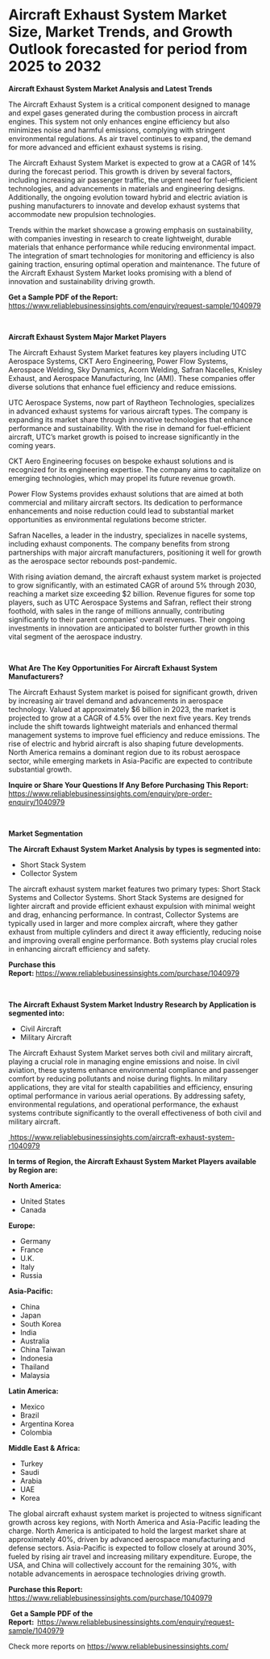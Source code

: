 <p><h1>Aircraft Exhaust System Market Size, Market Trends, and Growth Outlook forecasted for period from 2025 to 2032</h1></p><p><strong>Aircraft Exhaust System Market Analysis and Latest Trends</strong></p>
<p><p>The Aircraft Exhaust System is a critical component designed to manage and expel gases generated during the combustion process in aircraft engines. This system not only enhances engine efficiency but also minimizes noise and harmful emissions, complying with stringent environmental regulations. As air travel continues to expand, the demand for more advanced and efficient exhaust systems is rising.</p><p>The Aircraft Exhaust System Market is expected to grow at a CAGR of 14% during the forecast period. This growth is driven by several factors, including increasing air passenger traffic, the urgent need for fuel-efficient technologies, and advancements in materials and engineering designs. Additionally, the ongoing evolution toward hybrid and electric aviation is pushing manufacturers to innovate and develop exhaust systems that accommodate new propulsion technologies. </p><p>Trends within the market showcase a growing emphasis on sustainability, with companies investing in research to create lightweight, durable materials that enhance performance while reducing environmental impact. The integration of smart technologies for monitoring and efficiency is also gaining traction, ensuring optimal operation and maintenance. The future of the Aircraft Exhaust System Market looks promising with a blend of innovation and sustainability driving growth.</p></p>
<p><strong>Get a Sample PDF of the Report:&nbsp;</strong> <a href="https://www.reliablebusinessinsights.com/enquiry/request-sample/1040979?utm_campaign=2271&utm_medium=2&utm_source=Github&utm_content=ia&utm_term=16022025&utm_id=aircraft-exhaust-system">https://www.reliablebusinessinsights.com/enquiry/request-sample/1040979</a></p>
<p>&nbsp;</p>
<p><strong>Aircraft Exhaust System Major Market Players</strong></p>
<p><p>The Aircraft Exhaust System Market features key players including UTC Aerospace Systems, CKT Aero Engineering, Power Flow Systems, Aerospace Welding, Sky Dynamics, Acorn Welding, Safran Nacelles, Knisley Exhaust, and Aerospace Manufacturing, Inc (AMI). These companies offer diverse solutions that enhance fuel efficiency and reduce emissions.</p><p>UTC Aerospace Systems, now part of Raytheon Technologies, specializes in advanced exhaust systems for various aircraft types. The company is expanding its market share through innovative technologies that enhance performance and sustainability. With the rise in demand for fuel-efficient aircraft, UTC’s market growth is poised to increase significantly in the coming years.</p><p>CKT Aero Engineering focuses on bespoke exhaust solutions and is recognized for its engineering expertise. The company aims to capitalize on emerging technologies, which may propel its future revenue growth. </p><p>Power Flow Systems provides exhaust solutions that are aimed at both commercial and military aircraft sectors. Its dedication to performance enhancements and noise reduction could lead to substantial market opportunities as environmental regulations become stricter.</p><p>Safran Nacelles, a leader in the industry, specializes in nacelle systems, including exhaust components. The company benefits from strong partnerships with major aircraft manufacturers, positioning it well for growth as the aerospace sector rebounds post-pandemic.</p><p>With rising aviation demand, the aircraft exhaust system market is projected to grow significantly, with an estimated CAGR of around 5% through 2030, reaching a market size exceeding $2 billion. Revenue figures for some top players, such as UTC Aerospace Systems and Safran, reflect their strong foothold, with sales in the range of millions annually, contributing significantly to their parent companies' overall revenues. Their ongoing investments in innovation are anticipated to bolster further growth in this vital segment of the aerospace industry.</p></p>
<p>&nbsp;</p>
<p><strong>What Are The Key Opportunities For Aircraft Exhaust System Manufacturers?</strong></p>
<p><p>The Aircraft Exhaust System market is poised for significant growth, driven by increasing air travel demand and advancements in aerospace technology. Valued at approximately $6 billion in 2023, the market is projected to grow at a CAGR of 4.5% over the next five years. Key trends include the shift towards lightweight materials and enhanced thermal management systems to improve fuel efficiency and reduce emissions. The rise of electric and hybrid aircraft is also shaping future developments. North America remains a dominant region due to its robust aerospace sector, while emerging markets in Asia-Pacific are expected to contribute substantial growth.</p></p>
<p><strong>Inquire or Share Your Questions If Any Before Purchasing This Report:</strong> <a href="https://www.reliablebusinessinsights.com/enquiry/pre-order-enquiry/1040979?utm_campaign=2271&utm_medium=2&utm_source=Github&utm_content=ia&utm_term=16022025&utm_id=aircraft-exhaust-system">https://www.reliablebusinessinsights.com/enquiry/pre-order-enquiry/1040979</a></p>
<p>&nbsp;</p>
<p><strong>Market Segmentation</strong></p>
<p><strong>The Aircraft Exhaust System Market Analysis by types is segmented into:</strong></p>
<p><ul><li>Short Stack System</li><li>Collector System</li></ul></p>
<p><p>The aircraft exhaust system market features two primary types: Short Stack Systems and Collector Systems. Short Stack Systems are designed for lighter aircraft and provide efficient exhaust expulsion with minimal weight and drag, enhancing performance. In contrast, Collector Systems are typically used in larger and more complex aircraft, where they gather exhaust from multiple cylinders and direct it away efficiently, reducing noise and improving overall engine performance. Both systems play crucial roles in enhancing aircraft efficiency and safety.</p></p>
<p><strong>Purchase this Report:&nbsp;</strong><a href="https://www.reliablebusinessinsights.com/purchase/1040979?utm_campaign=2271&utm_medium=2&utm_source=Github&utm_content=ia&utm_term=16022025&utm_id=aircraft-exhaust-system">https://www.reliablebusinessinsights.com/purchase/1040979</a></p>
<p>&nbsp;</p>
<p><strong>The Aircraft Exhaust System Market Industry Research by Application is segmented into:</strong></p>
<p><ul><li>Civil Aircraft</li><li>Military Aircraft</li></ul></p>
<p><p>The Aircraft Exhaust System Market serves both civil and military aircraft, playing a crucial role in managing engine emissions and noise. In civil aviation, these systems enhance environmental compliance and passenger comfort by reducing pollutants and noise during flights. In military applications, they are vital for stealth capabilities and efficiency, ensuring optimal performance in various aerial operations. By addressing safety, environmental regulations, and operational performance, the exhaust systems contribute significantly to the overall effectiveness of both civil and military aircraft.</p></p>
<p><a href="https://www.reliablebusinessinsights.com/aircraft-exhaust-system-r1040979?utm_campaign=2271&utm_medium=2&utm_source=Github&utm_content=ia&utm_term=16022025&utm_id=aircraft-exhaust-system">&nbsp;https://www.reliablebusinessinsights.com/aircraft-exhaust-system-r1040979</a></p>
<p><strong>In terms of Region, the Aircraft Exhaust System Market Players available by Region are:</strong></p>
<p>
    <p> <strong> North America: </strong>
        <ul>
            <li>United States</li>
            <li>Canada</li>
        </ul>
        </p> 
    <p> <strong> Europe: </strong>
        <ul>
            <li>Germany</li>
            <li>France</li>
            <li>U.K.</li>
            <li>Italy</li>
            <li>Russia</li>
        </ul>
        </p> 
    <p> <strong> Asia-Pacific: </strong>
        <ul>
            <li>China</li>
            <li>Japan</li>
            <li>South Korea</li>
            <li>India</li>
            <li>Australia</li>
            <li>China Taiwan</li>
            <li>Indonesia</li>
            <li>Thailand</li>
            <li>Malaysia</li>
        </ul>
        </p> 
    <p> <strong> Latin America: </strong>
        <ul>
            <li>Mexico</li>
            <li>Brazil</li>
            <li>Argentina Korea</li>
            <li>Colombia</li>
        </ul>
        </p> 
    <p> <strong> Middle East & Africa: </strong>
        <ul>
            <li>Turkey</li>
            <li>Saudi</li>
            <li>Arabia</li>
            <li>UAE</li>
            <li>Korea</li>
        </ul>
    </p>
    </p>
<p><p>The global aircraft exhaust system market is projected to witness significant growth across key regions, with North America and Asia-Pacific leading the charge. North America is anticipated to hold the largest market share at approximately 40%, driven by advanced aerospace manufacturing and defense sectors. Asia-Pacific is expected to follow closely at around 30%, fueled by rising air travel and increasing military expenditure. Europe, the USA, and China will collectively account for the remaining 30%, with notable advancements in aerospace technologies driving growth.</p></p>
<p><strong>Purchase this Report: </strong><a href="https://www.reliablebusinessinsights.com/purchase/1040979?utm_campaign=2271&utm_medium=2&utm_source=Github&utm_content=ia&utm_term=16022025&utm_id=aircraft-exhaust-system">https://www.reliablebusinessinsights.com/purchase/1040979</a></p>
<p>&nbsp;<strong>Get a Sample PDF of the Report:&nbsp;&nbsp;</strong><a href="https://www.reliablebusinessinsights.com/enquiry/request-sample/1040979?utm_campaign=2271&utm_medium=2&utm_source=Github&utm_content=ia&utm_term=16022025&utm_id=aircraft-exhaust-system">https://www.reliablebusinessinsights.com/enquiry/request-sample/1040979</a></p>
<p><strong></strong></p>
<p>Check more reports on <a href="https://www.reliablebusinessinsights.com/?utm_campaign=2271&utm_medium=2&utm_source=Github&utm_content=ia&utm_term=16022025&utm_id=aircraft-exhaust-system">https://www.reliablebusinessinsights.com/</a></p>